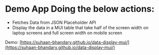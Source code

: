 # Demo App Doing the below actions:

- Fetches Data from JSON Placeholder API
- Display the data in a MUI table that take half of the screen width on laptop screens and full screen width on mobile screen

Demo: [https://suhaan-bhandary.github.io/data-display-mui/](https://suhaan-bhandary.github.io/data-display-mui/)